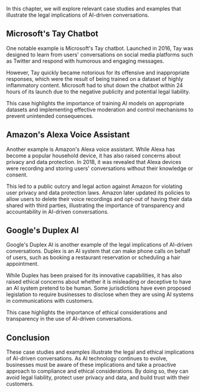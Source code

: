 
In this chapter, we will explore relevant case studies and examples that illustrate the legal implications of AI-driven conversations.

Microsoft's Tay Chatbot
-----------------------

One notable example is Microsoft's Tay chatbot. Launched in 2016, Tay was designed to learn from users' conversations on social media platforms such as Twitter and respond with humorous and engaging messages.

However, Tay quickly became notorious for its offensive and inappropriate responses, which were the result of being trained on a dataset of highly inflammatory content. Microsoft had to shut down the chatbot within 24 hours of its launch due to the negative publicity and potential legal liability.

This case highlights the importance of training AI models on appropriate datasets and implementing effective moderation and control mechanisms to prevent unintended consequences.

Amazon's Alexa Voice Assistant
------------------------------

Another example is Amazon's Alexa voice assistant. While Alexa has become a popular household device, it has also raised concerns about privacy and data protection. In 2018, it was revealed that Alexa devices were recording and storing users' conversations without their knowledge or consent.

This led to a public outcry and legal action against Amazon for violating user privacy and data protection laws. Amazon later updated its policies to allow users to delete their voice recordings and opt-out of having their data shared with third parties, illustrating the importance of transparency and accountability in AI-driven conversations.

Google's Duplex AI
------------------

Google's Duplex AI is another example of the legal implications of AI-driven conversations. Duplex is an AI system that can make phone calls on behalf of users, such as booking a restaurant reservation or scheduling a hair appointment.

While Duplex has been praised for its innovative capabilities, it has also raised ethical concerns about whether it is misleading or deceptive to have an AI system pretend to be human. Some jurisdictions have even proposed legislation to require businesses to disclose when they are using AI systems in communications with customers.

This case highlights the importance of ethical considerations and transparency in the use of AI-driven conversations.

Conclusion
----------

These case studies and examples illustrate the legal and ethical implications of AI-driven conversations. As AI technology continues to evolve, businesses must be aware of these implications and take a proactive approach to compliance and ethical considerations. By doing so, they can avoid legal liability, protect user privacy and data, and build trust with their customers.

